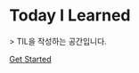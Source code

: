 <!-- _coverpage.md -->







# **Today I Learned** 



\> TIL을 작성하는 공간입니다.















[Get Started](#Headline)

